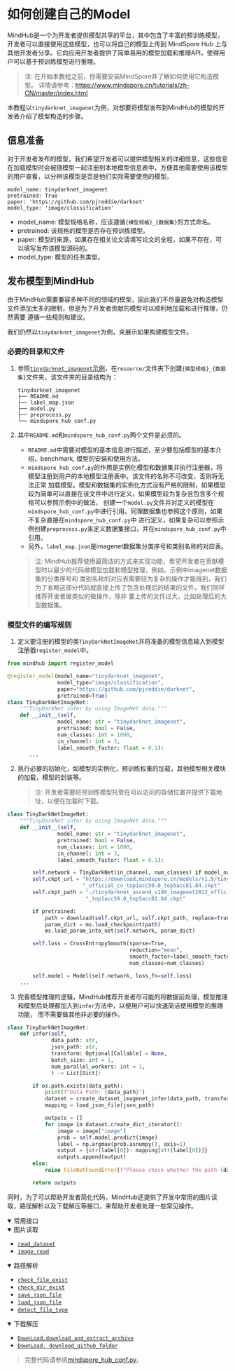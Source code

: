 # 如何创建自己的Model

MindHub是一个为开发者提供模型共享的平台，其中包含了丰富的预训练模型，开发者可以直接使用这些模型，也可以将自己的模型上传到 MindSpore Hub 上与
其他开发者分享。它向应用开发者提供了简单易用的模型加载和推理API，使得用户可以基于预训练模型进行推理。

> 注: 在开始本教程之前，你需要安装MindSpore并了解如何使用它构造模型。
> 详情请参考：https://www.mindspore.cn/tutorials/zh-CN/master/index.html

本教程以`tinydarknet_imagenet`为例，对想要将模型发布到MindHub的模型的开发者介绍了模型构造的步骤。

## 信息准备

对于开发者发布的模型，我们希望开发者可以提供模型相关的详细信息，这些信息在加载模型时会被随模型一起注册到本地模型信息表中，方便其他需要使用该模型的用户查看，以分辨该模型是否是他们实际需要使用的模型。

```text
model_name: tinydarknet_imagenet
pretrained: True
paper: 'https://github.com/pjreddie/darknet'
model_type: 'image/classification'
```

- model_name: 模型规格名称，应该遵循`{模型规格}_{数据集}`的方式命名。
- pretrained: 该规格的模型是否存在预训练模型。
- paper: 模型的来源，如果存在相关论文请填写论文的全程，如果不存在，可以填写发布该模型源码的。
- model_type: 模型的任务类型。

## 发布模型到MindHub

由于MindHub需要兼容多种不同的领域的模型，因此我们不尽量避免对构造模型文件添加太多的限制，但是为了开发者贡献的模型可以顺利地加载和进行推理，仍然需要
遵循一些规则和建议。

我们仍然以`tinydarknet_imagenet`为例，来展示如果构建模型文件。

### 必要的目录和文件

1. 参照[`tinydarknet_imagenet`示例](https://github.com/xiuyu0000/mindhub/tree/main/resource/tinydarknet_imagenet)，在`resource/`文件夹下创建`{模型规格}_{数据集}`文件夹，该文件夹的目录结构为：

   ```text
   tinydarknet_imagenet
   ├── README.md
   ├── label_map.json
   ├── model.py
   ├── preprocess.py
   └── mindspore_hub_conf.py
   ```

2. 其中`README.md`和`mindspore_hub_conf.py`两个文件是必须的。
   - `README.md`中需要对模型的基本信息进行描述，至少要包括模型的基本介绍，benchmark, 模型的安装和使用方法。
   - `mindspore_hub_conf.py`的作用是实例化模型和数据集并执行注册器，将模型注册到用户的本地模型注册表中。该文件的名称不可改变，否则将无法正常
   加载模型。模型和数据集的实例化方式没有严格的限制，如果模型较为简单可以直接在该文件中进行定义，如果模型较为复杂且包含多个规格可以参照示例中的做法，
   创建一个`model.py`文件并对定义的模型在`mindspore_hub_conf.py`中进行引用。同理数据集也参照这个原则，如果不复杂直接在`mindspore_hub_conf.py`中
   进行定义，如果复杂可以参照示例创建`preprocess.py`来定义数据集接口，并在`mindspore_hub_conf.py`中引用。
   - 另外，`label_map.json`是imagenet数据集分类序号和类别名称的对应表。
   
   > 注: MindHub推荐使用最简洁的方式来实现功能，希望开发者在贡献模型时以最少的代码做模型加载和模型推理，例如，示例中imagenet数据集的分类序号和
   > 类别名称的对应表需要较为复杂的操作才能得到，我们为了省略这部分代码就直接上传了包含处理后的结果的文件，我们同样推荐开发者做类似的做操作，除非
   > 要上传的文件过大，比如处理后的大型数据集。

### 模型文件的编写规则

1. 定义要注册的模型的类`TinyDarkNetImageNet`并将准备的模型信息输入到模型注册器`register_model`中。

```python
from mindhub import register_model

@register_model(model_name="tinydarknet_imagenet",
                model_type="image/classification",
                paper="https://github.com/pjreddie/darknet",
                pretrained=True)
class TinyDarkNetImageNet:
    """TinyDarkNet infer by using ImageNet data."""
    def __init__(self,
                model_name: str = "tinydarknet_imagenet",
                pretrained: bool = False,
                num_classes: int = 1000,
                in_channel: int = 3,
                label_smooth_factor: float = 0.1):
       ...
```

2. 执行必要的初始化，如模型的实例化，预训练权重的加载，其他模型相关模块的加载，模型的封装等。

   > 注: 开发者需要将预训练模型托管在可以访问的存储位置并提供下载地址，以便在加载时下载。

```python
class TinyDarkNetImageNet:
    """TinyDarkNet infer by using ImageNet data."""
    def __init__(self,
                model_name: str = "tinydarknet_imagenet",
                pretrained: bool = False,
                num_classes: int = 1000,
                in_channel: int = 3,
                label_smooth_factor: float = 0.1):

        self.network = TinyDarkNet(in_channel, num_classes) if model_name == "tinydarknet_imagenet" else None
        self.ckpt_url = "https://download.mindspore.cn/models/r1.9/tinydarknet_ascend_v190_imagenet2012" \
                        "_official_cv_top1acc59.0_top5acc81.84.ckpt"
        self.ckpt_path = "./tinydarknet_ascend_v190_imagenet2012_official_cv" \
                         "_top1acc59.0_top5acc81.84.ckpt"

        if pretrained:
            path = download(self.ckpt_url, self.ckpt_path, replace=True)
            param_dict = ms.load_checkpoint(path)
            ms.load_param_into_net(self.network, param_dict)

        self.loss = CrossEntropySmooth(sparse=True,
                                       reduction="mean",
                                       smooth_factor=label_smooth_factor,
                                       num_classes=num_classes)

        self.model = Model(self.network, loss_fn=self.loss)
    ...
```

3. 完善模型推理的逻辑，MindHub推荐开发者尽可能的将数据前处理，模型推理和模型后处理都加入到`infer`方法中，以便用户可以快速简洁使用模型的推理功能，
而不需要做其他非必要的操作。

```python
class TinyDarkNetImageNet:
    def infer(self,
              data_path: str,
              json_path: str,
              transform: Optional[Callable] = None,
              batch_size: int = 1,
              num_parallel_workers: int = 1,
              ) -> List[Dict]:

        if os.path.exists(data_path):
            print(f"Data Path: {data_path}")
            dataset = create_dataset_imagenet_infer(data_path, transform, batch_size, num_parallel_workers)
            mapping = load_json_file(json_path)

            outputs = []
            for image in dataset.create_dict_iterator():
                image = image["image"]
                prob = self.model.predict(image)
                label = np.argmax(prob.asnumpy(), axis=1)
                output = {str(label[0]): mapping[str(label[0])]}
                outputs.append(output)
        else:
            raise FileNotFoundError(f"Please check whether the path {data_path} exists!")

        return outputs
```

同时，为了可以帮助开发者简化代码，MindHub还提供了开发中常用的图片读取，路径解析以及下载解压等接口，来帮助开发者处理一些常见操作。

<details open> 
<summary>  常用接口 </summary>

<details open> 
<summary> 图片读取 </summary>

- [`read_dataset`]()
- [`image_read`]()

</details>

<details open> 
<summary> 路径解析  </summary>

- [`check_file_exist`]()
- [`check_dir_exist`]()
- [`save_json_file`]()
- [`load_json_file`]()
- [`detect_file_type`]()

</details> 

<details open> 
<summary> 下载解压  </summary>

- [`DownLoad.download_and_extract_archive`]()
- [`DownLoad. download_github_folder`]()

</details> 

</details>

> 完整代码请参阅[mindspore_hub_conf.py](https://github.com/xiuyu0000/mindhub/blob/main/resource/tinydarknet_imagenet/mindspore_hub_conf.py)。